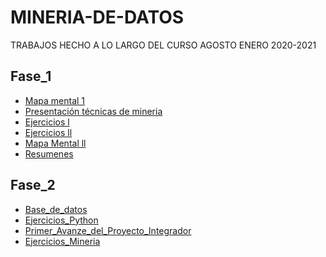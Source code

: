 # MINERIA-DE-DATOS
TRABAJOS HECHO A LO LARGO DEL CURSO AGOSTO ENERO 2020-2021


## Fase_1 

* [Mapa mental 1](https://github.com/aletzLozano/MINERIA-DE-DATOS/blob/master/MAPA%20MENTAL/MapaMental_1_1647656.pdf)
* [Presentación técnicas de mineria](https://github.com/aletzLozano/MINERIA-DE-DATOS/blob/master/CLASE/CLASE%20PREDICION.pdf)
* [Ejercicios l](https://github.com/aletzLozano/MINERIA-DE-DATOS/blob/master/EJERCICIO%201/EJERCICIO%201.pdf)
* [Ejercicios ll]()
* [Mapa Mental ll](https://github.com/aletzLozano/MINERIA-DE-DATOS/blob/master/MapaMental_2_%7B1647656%7D_gpo012.pdf)
* [Resumenes](https://github.com/aletzLozano/MINERIA-DE-DATOS/blob/master/mineria_resumenes.pdf)

## Fase_2
* [Base_de_datos]()
* [Ejercicios_Python](https://github.com/aletzLozano/MINERIA-DE-DATOS/blob/master/PythonBasico_1647656.ipynb)
* [Primer_Avanze_del_Proyecto_Integrador](https://github.com/aletzLozano/MINERIA-DE-DATOS/blob/master/Avance1-PIA_Equipo_02_Grupo012.pdf)
* [Ejercicios_Mineria](https://github.com/aletzLozano/MINERIA-DE-DATOS/blob/master/EJERCICIO%20GRAFICAS.pdf)
